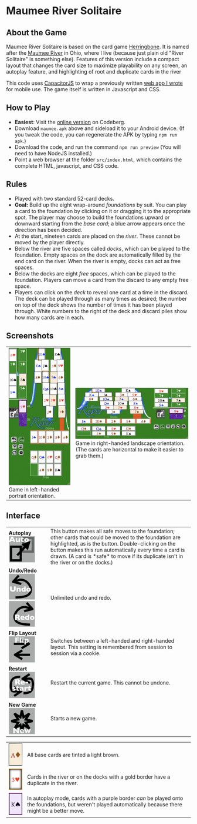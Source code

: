 # Maumee River Solitaire
## About the Game
Maumee River Solitaire is based on the card game <A HREF="https://en.wikipedia.org/wiki/Herring-Bone_(card_game)">Herringbone</A>. It is named after the <A HREF="https://en.wikipedia.org/wiki/Maumee_River">Maumee River</A> in Ohio, where I live (because just plain old "River Solitaire" is something else).  Features of this version include a compact layout that changes the card size to maximize playability on any screen, an autoplay feature, and highlighting of root and duplicate cards in the river

This code uses <A HREF="https://capacitorjs.com">CapacitorJS</A> to wrap a previously written <A HREF="https://github.com/sahi1l/MaumeeRiverSolitaire">web app I wrote</A> for mobile use.  The game itself is written in Javascript and CSS.

## How to Play
- **Easiest**: Visit the <A HREF="https://sahi1l.codeberg.page/maumee/">online version</A> on Codeberg.
- Download `maumee.apk` above and sideload it to your Android device. (If you tweak the code, you can regenerate the APK by typing `npm run apk`.)
- Download the code, and run the command `npm run preview`  (You will need to have NodeJS installed.)
- Point a web browser at the folder `src/index.html`, which contains the complete HTML, javascript, and CSS code.

## Rules
- Played with two standard 52-card decks.
- **Goal:** Build up the eight wrap-around *foundations* by suit.  You can play a card to the foundation by clicking on it or dragging it to the appropriate spot. The player may choose to build the foundations upward or downward starting from the *base card*; a blue arrow appears once the direction has been decided. 
- At the start, nineteen cards are placed on the *river*. These cannot be moved by the player directly.
- Below the river are five spaces called *docks*, which can be played to the foundation. Empty spaces on the dock are automatically filled by the end card on the river.  When the river is empty, docks can act as free spaces.
- Below the docks are eight *free* spaces, which can be played to the foundation.  Players can move a card from the discard to any empty free space.
- Players can click on the *deck* to reveal one card at a time in the discard.  The deck can be played through as many times as desired; the number on top of the deck shows the number of times it has been played through. White numbers to the right of the deck and discard piles show how many cards are in each.
        
## Screenshots
<table><tr>
<td><img src="src/assets/help/portrait.png">Game in left-handed portrait orientation.</td>
<td><img src="src/assets/help/landscape.png">Game in right-handed landscape orientation.  (The cards are horizontal to make it easier to grab them.)</td></td>
</tr>
</table>

## Interface
<table>
<tr>
<td><b>Autoplay</b>
<img src="src/assets/icons/available.png" alt="Autoplay"></td>
<td>This button makes all safe moves to the foundation; other cards that could be moved to the foundation are highlighted, as is the button.  Double-clicking on the button makes this run automatically every time a card is drawn. (A card is *safe* to move if its duplicate isn't in the river or on the docks.)</td>
</tr>
<tr>
<td><b>Undo/Redo</b>
<img src="src/assets/icons/undo.png" alt="Undo">
<img src="src/assets/icons/redo.png" alt="Redo">
</td>
<td>Unlimited undo and redo.</td>
</tr>
<tr>
<td><b>Flip Layout</b>
<img src="src/assets/icons/reverse.png" alt="Flip layout"></td>
<td>Switches between a left-handed and right-handed layout.  This setting is remembered from session to session via a cookie.</td>
</tr>
<tr>
<td><b>Restart</b>
<img src="src/assets/icons/restart.png" alt="Restart"></td>
<td>Restart the current game.  This cannot be undone.</td>
</tr>
<tr>
<td><b>New Game</b>
<img src="src/assets/icons/newgame.png" alt="New Game"></td>
<td>Starts a new game.</td>
</tr>
</table>

<table>
    <tr>
      <td><img src="src/assets/help/root.png"></td>
      <td>All base cards are tinted a light brown.</td>
    </tr>
    <tr>
      <td><img src="src/assets/help/duplicate.png"></td>
      <td>Cards in the river or on the docks with a gold border have a duplicate in the river.</td>
    </tr>
    <tr>
      <td><img src="src/assets/help/highlighted.png"></td>
      <td>In autoplay mode, cards with a purple border <i>can</i> be played onto the foundations, but weren't played automatically because there might be a better move.</td>
    </tr>
  </table>

